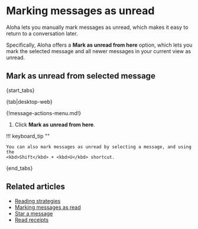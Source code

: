 # Marking messages as unread

Aloha lets you manually mark messages as unread, which makes it easy to return
to a conversation later.

Specifically, Aloha offers a **Mark as unread from here** option, which lets you
mark the selected message and all newer messages in your current view as unread.

## Mark as unread from selected message

{start_tabs}

{tab|desktop-web}

{!message-actions-menu.md!}

1. Click **Mark as unread from here**.

!!! keyboard_tip ""

    You can also mark messages as unread by selecting a message, and using the
    <kbd>Shift</kbd> + <kbd>U</kbd> shortcut.

{end_tabs}

## Related articles

* [Reading strategies](/help/reading-strategies)
* [Marking messages as read](/help/marking-messages-as-read)
* [Star a message](/help/star-a-message)
* [Read receipts](/help/read-receipts)

